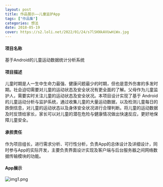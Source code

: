 ```yaml
---
layout: post
title: 作品展示——儿童监护App
tags: ["作品集"]
categories: 想法
date: 2018-05-19
cover: https://s2.loli.net/2022/01/24/s7lSKNkAVUwHiWx.jpg
---
```

#### 项目名称

基于Android的儿童运动数据统计分析系统

#### 项目描述

儿童时期是人一生中生命力最强、健康问题最少的时期，但也是意外伤害的多发时期。社会迫切需要对儿童的运动状态及安全状况有更全面的了解。父母作为儿童监护人，需要实时关注儿童的运动状态及安全状况。本项目设计实现了基于 Android 的儿童运动分析与监护系统，通过收集儿童的大量运动数据，以及检测儿童每日的跌倒信息，对儿童的运动状态以及身体安全状况进行合理判断。将儿童的运动数据及时反馈给家长，家长可以对儿童的潜在危险与健康情况做出快速反应，更好地保障儿童安全。

#### 承担责任

作为项目组长，进行需求分析、可行性分析，负责App的总体设计及详细设计，同时参与App的实际开发，主要负责界面设计实现及客户端与后台服务器之间网络数据传输模块的功能。

#### App展示

![img1.png](https://i.loli.net/2019/08/29/bVXsEIAjMZY8tlu.jpg)